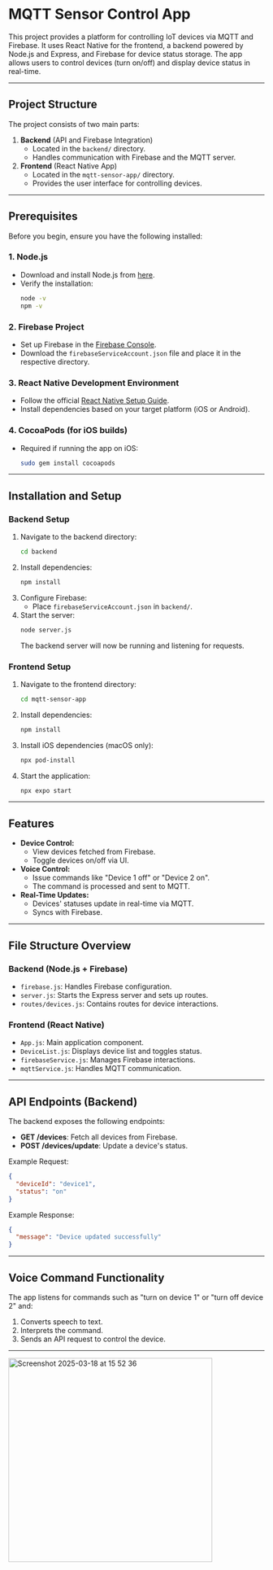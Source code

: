 # MQTT Sensor Control App

This project provides a platform for controlling IoT devices via MQTT and Firebase. It uses React Native for the frontend, a backend powered by Node.js and Express, and Firebase for device status storage. The app allows users to control devices (turn on/off) and display device status in real-time.

---

## Project Structure

The project consists of two main parts:

1. **Backend** (API and Firebase Integration)
   - Located in the `backend/` directory.
   - Handles communication with Firebase and the MQTT server.
2. **Frontend** (React Native App)
   - Located in the `mqtt-sensor-app/` directory.
   - Provides the user interface for controlling devices.

---

## Prerequisites

Before you begin, ensure you have the following installed:

### 1. **Node.js**
   - Download and install Node.js from [here](https://nodejs.org/).
   - Verify the installation:
     ```bash
     node -v
     npm -v
     ```

### 2. **Firebase Project**
   - Set up Firebase in the [Firebase Console](https://console.firebase.google.com/).
   - Download the `firebaseServiceAccount.json` file and place it in the respective directory.

### 3. **React Native Development Environment**
   - Follow the official [React Native Setup Guide](https://reactnative.dev/docs/environment-setup).
   - Install dependencies based on your target platform (iOS or Android).

### 4. **CocoaPods (for iOS builds)**
   - Required if running the app on iOS:
     ```bash
     sudo gem install cocoapods
     ```

---

## Installation and Setup

### Backend Setup

1. Navigate to the backend directory:
   ```bash
   cd backend
   ```
2. Install dependencies:
   ```bash
   npm install
   ```
3. Configure Firebase:
   - Place `firebaseServiceAccount.json` in `backend/`.
4. Start the server:
   ```bash
   node server.js
   ```
   The backend server will now be running and listening for requests.

### Frontend Setup

1. Navigate to the frontend directory:
   ```bash
   cd mqtt-sensor-app
   ```
2. Install dependencies:
   ```bash
   npm install
   ```
3. Install iOS dependencies (macOS only):
   ```bash
   npx pod-install
   ```
4. Start the application:
   ```bash
   npx expo start
   ```

---

## Features

- **Device Control:**
  - View devices fetched from Firebase.
  - Toggle devices on/off via UI.
- **Voice Control:**
  - Issue commands like "Device 1 off" or "Device 2 on".
  - The command is processed and sent to MQTT.
- **Real-Time Updates:**
  - Devices' statuses update in real-time via MQTT.
  - Syncs with Firebase.

---

## File Structure Overview

### Backend (Node.js + Firebase)

- `firebase.js`: Handles Firebase configuration.
- `server.js`: Starts the Express server and sets up routes.
- `routes/devices.js`: Contains routes for device interactions.

### Frontend (React Native)

- `App.js`: Main application component.
- `DeviceList.js`: Displays device list and toggles status.
- `firebaseService.js`: Manages Firebase interactions.
- `mqttService.js`: Handles MQTT communication.

---

## API Endpoints (Backend)

The backend exposes the following endpoints:

- **GET /devices**: Fetch all devices from Firebase.
- **POST /devices/update**: Update a device's status.

Example Request:
```json
{
  "deviceId": "device1",
  "status": "on"
}
```

Example Response:
```json
{
  "message": "Device updated successfully"
}
```

---

## Voice Command Functionality

The app listens for commands such as "turn on device 1" or "turn off device 2" and:

1. Converts speech to text.
2. Interprets the command.
3. Sends an API request to control the device.


---
<img width="401" alt="Screenshot 2025-03-18 at 15 52 36" src="https://github.com/user-attachments/assets/e1794104-1df1-4f72-a70e-d8eeaffe96fd" />


